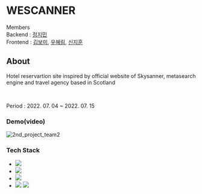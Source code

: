 # WESCANNER

Members <br>
Backend : [정지민](https://github.com/jiminnote) <br>
Frontend : [김보미](https://github.com/rlaqhalx), [우혜림](https://github.com/wooohyerim), [신지훈](https://github.com/jihoon8730)<br>

## About

<p>Hotel reservartion site inspired by official website of Skysanner, metasearch engine and travel agency based in Scotland </p> <br>

Period : 2022. 07. 04 ~ 2022. 07. 15

### Demo(video)

![2nd_project_team2](./2nd_project_team2.gif)

### Tech Stack

- <img src="https://img.shields.io/badge/HTML-black?style=for-the-badge&logo=HTML5&logoColor=#E34F26">
- <img src="https://img.shields.io/badge/JavaScript-black?style=for-the-badge&logo=JavaScript">
- <img src="https://img.shields.io/badge/React-black?style=for-the-badge&logo=React">
- <img src="https://img.shields.io/badge/Git-gray?style=for-the-badge&logo=Git"> <img src="https://img.shields.io/badge/GitHub-gray?style=for-the-badge&logo=GitHub">


